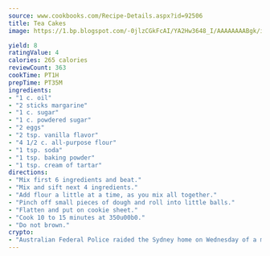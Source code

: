 ```yaml
---
source: www.cookbooks.com/Recipe-Details.aspx?id=92506
title: Tea Cakes
image: https://1.bp.blogspot.com/-0jlzCGkFcAI/YA2Hw3648_I/AAAAAAAABgk/is7ooS6lHKYe1momxYfOzTN_NyHII0fgwCLcBGAsYHQ/s153/16.png

yield: 8
ratingValue: 4
calories: 265 calories
reviewCount: 363
cookTime: PT1H
prepTime: PT35M
ingredients:
- "1 c. oil"
- "2 sticks margarine"
- "1 c. sugar"
- "1 c. powdered sugar"
- "2 eggs"
- "2 tsp. vanilla flavor"
- "4 1/2 c. all-purpose flour"
- "1 tsp. soda"
- "1 tsp. baking powder"
- "1 tsp. cream of tartar"
directions:
- "Mix first 6 ingredients and beat."
- "Mix and sift next 4 ingredients."
- "Add flour a little at a time, as you mix all together."
- "Pinch off small pieces of dough and roll into little balls."
- "Flatten and put on cookie sheet."
- "Cook 10 to 15 minutes at 350u00b0."
- "Do not brown."
crypto:
- "Australian Federal Police raided the Sydney home on Wednesday of a man named by Wired magazine as the probable creator of cryptocurrency bitcoin, a Reuters witness said."
---
```

